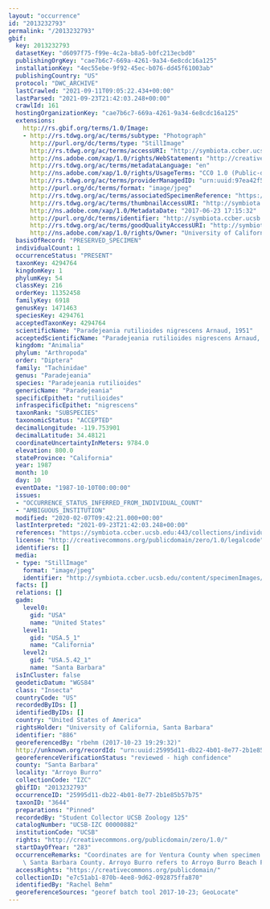 ```yaml
---
layout: "occurrence"
id: "2013232793"
permalink: "/2013232793"
gbif:
  key: 2013232793
  datasetKey: "d6097f75-f99e-4c2a-b8a5-b0fc213ecbd0"
  publishingOrgKey: "cae7b6c7-669a-4261-9a34-6e8cdc16a125"
  installationKey: "4ec55ebe-9f92-45ec-b076-dd45f61003ab"
  publishingCountry: "US"
  protocol: "DWC_ARCHIVE"
  lastCrawled: "2021-09-11T09:05:22.434+00:00"
  lastParsed: "2021-09-23T21:42:03.248+00:00"
  crawlId: 161
  hostingOrganizationKey: "cae7b6c7-669a-4261-9a34-6e8cdc16a125"
  extensions:
    http://rs.gbif.org/terms/1.0/Image:
    - http://rs.tdwg.org/ac/terms/subtype: "Photograph"
      http://purl.org/dc/terms/type: "StillImage"
      http://rs.tdwg.org/ac/terms/accessURI: "http://symbiota.ccber.ucsb.edu/content/specimenImages/UCSB_IZC/UCSB-IZC00000/UCSB-IZC_00000882_1498263332_lg.jpg"
      http://ns.adobe.com/xap/1.0/rights/WebStatement: "http://creativecommons.org/publicdomain/zero/1.0/"
      http://rs.tdwg.org/ac/terms/metadataLanguage: "en"
      http://ns.adobe.com/xap/1.0/rights/UsageTerms: "CC0 1.0 (Public-domain)"
      http://rs.tdwg.org/ac/terms/providerManagedID: "urn:uuid:97ea42f5-4624-439f-ab53-1c0615abfdde"
      http://purl.org/dc/terms/format: "image/jpeg"
      http://rs.tdwg.org/ac/terms/associatedSpecimenReference: "https://symbiota.ccber.ucsb.edu:443/collections/individual/index.php?occid=886"
      http://rs.tdwg.org/ac/terms/thumbnailAccessURI: "http://symbiota.ccber.ucsb.edu/content/specimenImages/UCSB_IZC/UCSB-IZC00000/UCSB-IZC_00000882_1498263332_tn.jpg"
      http://ns.adobe.com/xap/1.0/MetadataDate: "2017-06-23 17:15:32"
      http://purl.org/dc/terms/identifier: "http://symbiota.ccber.ucsb.edu/content/specimenImages/UCSB_IZC/UCSB-IZC00000/UCSB-IZC_00000882_1498263332_lg.jpg"
      http://rs.tdwg.org/ac/terms/goodQualityAccessURI: "http://symbiota.ccber.ucsb.edu/content/specimenImages/UCSB_IZC/UCSB-IZC00000/UCSB-IZC_00000882_1498263332.jpg"
      http://ns.adobe.com/xap/1.0/rights/Owner: "University of California, Santa Barbara"
  basisOfRecord: "PRESERVED_SPECIMEN"
  individualCount: 1
  occurrenceStatus: "PRESENT"
  taxonKey: 4294764
  kingdomKey: 1
  phylumKey: 54
  classKey: 216
  orderKey: 11352458
  familyKey: 6918
  genusKey: 1471463
  speciesKey: 4294761
  acceptedTaxonKey: 4294764
  scientificName: "Paradejeania rutilioides nigrescens Arnaud, 1951"
  acceptedScientificName: "Paradejeania rutilioides nigrescens Arnaud, 1951"
  kingdom: "Animalia"
  phylum: "Arthropoda"
  order: "Diptera"
  family: "Tachinidae"
  genus: "Paradejeania"
  species: "Paradejeania rutilioides"
  genericName: "Paradejeania"
  specificEpithet: "rutilioides"
  infraspecificEpithet: "nigrescens"
  taxonRank: "SUBSPECIES"
  taxonomicStatus: "ACCEPTED"
  decimalLongitude: -119.753901
  decimalLatitude: 34.48121
  coordinateUncertaintyInMeters: 9784.0
  elevation: 800.0
  stateProvince: "California"
  year: 1987
  month: 10
  day: 10
  eventDate: "1987-10-10T00:00:00"
  issues:
  - "OCCURRENCE_STATUS_INFERRED_FROM_INDIVIDUAL_COUNT"
  - "AMBIGUOUS_INSTITUTION"
  modified: "2020-02-07T09:42:21.000+00:00"
  lastInterpreted: "2021-09-23T21:42:03.248+00:00"
  references: "https://symbiota.ccber.ucsb.edu:443/collections/individual/index.php?occid=886"
  license: "http://creativecommons.org/publicdomain/zero/1.0/legalcode"
  identifiers: []
  media:
  - type: "StillImage"
    format: "image/jpeg"
    identifier: "http://symbiota.ccber.ucsb.edu/content/specimenImages/UCSB_IZC/UCSB-IZC00000/UCSB-IZC_00000882_1498263332_lg.jpg"
  facts: []
  relations: []
  gadm:
    level0:
      gid: "USA"
      name: "United States"
    level1:
      gid: "USA.5_1"
      name: "California"
    level2:
      gid: "USA.5.42_1"
      name: "Santa Barbara"
  isInCluster: false
  geodeticDatum: "WGS84"
  class: "Insecta"
  countryCode: "US"
  recordedByIDs: []
  identifiedByIDs: []
  country: "United States of America"
  rightsHolder: "University of California, Santa Barbara"
  identifier: "886"
  georeferencedBy: "rbehm (2017-10-23 19:29:32)"
  http://unknown.org/recordId: "urn:uuid:25995d11-db22-4b01-8e77-2b1e85b57b75"
  georeferenceVerificationStatus: "reviewed - high confidence"
  county: "Santa Barbara"
  locality: "Arroyo Burro"
  collectionCode: "IZC"
  gbifID: "2013232793"
  occurrenceID: "25995d11-db22-4b01-8e77-2b1e85b57b75"
  taxonID: "3644"
  preparations: "Pinned"
  recordedBy: "Student Collector UCSB Zoology 125"
  catalogNumber: "UCSB-IZC 00000882"
  institutionCode: "UCSB"
  rights: "http://creativecommons.org/publicdomain/zero/1.0/"
  startDayOfYear: "283"
  occurrenceRemarks: "Coordinates are for Ventura County when specimen was found in\
    \ Santa Barbara County. Arroyo Burro refers to Arroyo Burro Beach Park."
  accessRights: "https://creativecommons.org/publicdomain/"
  collectionID: "e7c51ab1-870b-4ee8-9d62-092875ffa870"
  identifiedBy: "Rachel Behm"
  georeferenceSources: "georef batch tool 2017-10-23; GeoLocate"
---
```

